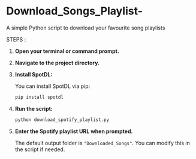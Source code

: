 # Download_Songs_Playlist-
A simple Python script to download your favourite song playlists

STEPS : 

1. **Open your terminal or command prompt.**
   
2. **Navigate to the project directory.**

3. **Install SpotDL:**

   You can install SpotDL via pip:

   ```bash
   pip install spotdl
   ```

4. **Run the script:**

   ```python
   python download_spotify_playlist.py
   ```

5. **Enter the Spotify playlist URL when prompted.**

   The default output folder is `"Downloaded_Songs"`. You can modify this in the script if needed.
